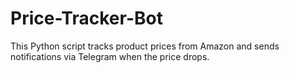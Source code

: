 # Price-Tracker-Bot
This Python script tracks product prices from Amazon and sends notifications via Telegram when the price drops.
